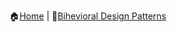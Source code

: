 :house:[Home](https://github.com/DevilsTear/go-design-patterns/README.md "Table of Contents") | :file_folder:[Bihevioral Design Patterns](https://github.com/DevilsTear/go-design-patterns/behavioral/README.md "Table of Contents")
